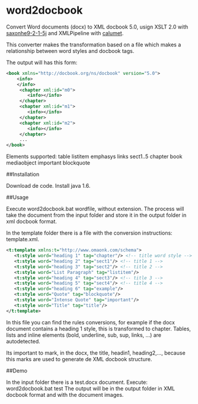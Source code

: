 word2docbook
============

Convert Word documents (docx) to XML docbook 5.0, usign XSLT 2.0 with [saxonhe9-2-1-5j](http://saxon.sourceforge.net/) and XMLPipeline with [calumet](https://community.emc.com/docs/DOC-4242).

This converter makes the transformation based on a file which makes a relationship between word styles and docbook tags.

The output will has this form:
```xml
<book xmlns="http://docbook.org/ns/docbook" version="5.0">
    <info>
    </info>
     <chapter xml:id="m0">
        <info></info>
     </chapter>
     <chapter xml:id="m1">
        <info></info>
     </chapter>
     <chapter xml:id="m2">
        <info></info>
     </chapter>
     ...
</book>
```

Elements supported:
 table
 listitem
 emphasys
 links
 sect1..5
 chapter
 book
 mediaobject
 important
 blockquote

 ##Installation

Download de code.
Install java 1.6.

##Usage

Execute word2docbook.bat wordfile, without extension.
The process will take the document from the input folder and store it in the output folder in xml docbook format.

In the template folder there is a file with the conversion instructions: template.xml.

```xml
<t:template xmlns:t="http://www.omaonk.com/schema">
   <t:style word="heading 1" tag="chapter"/> <!-- title word style -->
   <t:style word="heading 2" tag="sect1"/> <!-- title 1 -->
   <t:style word="heading 3" tag="sect2"/> <!-- title 2 -->
   <t:style word="List Paragraph" tag="listitem"/>
   <t:style word="heading 4" tag="sect3"/> <!-- title 3 -->
   <t:style word="heading 5" tag="sect4"/> <!-- title 4 -->
   <t:style word="heading 6" tag="example"/>
   <t:style word="Quote" tag="blockquote"/>
   <t:style word="Intense Quote" tag="important"/>
   <t:style word="Title" tag="title"/>
</t:template>
```
In this file you can find the rules conversions, for example if the docx document contains a heading 1 style, this is transformed to chapter. Tables, lists and inline elements (bold, underline, sub, sup, links, ...) are autodetected.

Its important to mark, in the docx, the title, headin1, heading2,..., because this marks are used to generate de XML docbook structure.

##Demo

In the input folder there is a test.docx document.
Execute: word2docbook.bat test
The output will be in the output folder in XML docbook format and with the document images.
